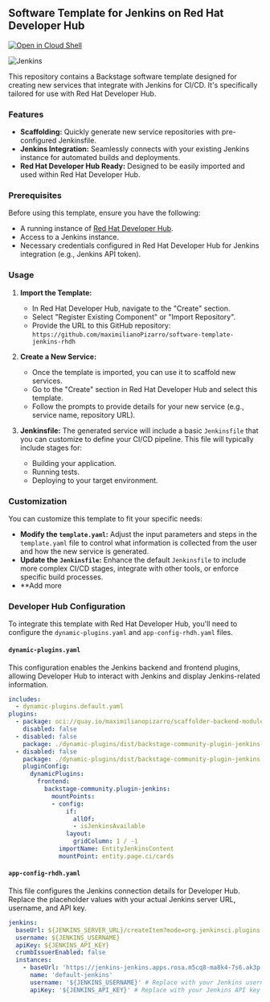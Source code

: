 ## Software Template for Jenkins on Red Hat Developer Hub

[![Open in Cloud Shell](https://gstatic.com/cloudssh/images/open-btn.svg)](https://ssh.cloud.google.com/cloudshell/editor?cloudshell_git_repo=https://github.com/maximilianoPizarro/software-template-jenkins-rhdh&cloudshell_tutorial=README.md&cloudshell_workspace=/)

![Jenkins](https://giphy.com/gifs/i7owg1TK2tP1JXbWsV)


This repository contains a Backstage software template designed for creating new services that integrate with Jenkins for CI/CD. It's specifically tailored for use with Red Hat Developer Hub.

### Features

*   **Scaffolding:** Quickly generate new service repositories with pre-configured Jenkinsfile.
*   **Jenkins Integration:** Seamlessly connects with your existing Jenkins instance for automated builds and deployments.
*   **Red Hat Developer Hub Ready:** Designed to be easily imported and used within Red Hat Developer Hub.

### Prerequisites

Before using this template, ensure you have the following:

*   A running instance of [Red Hat Developer Hub](https://developers.redhat.com/products/developer-hub).
*   Access to a Jenkins instance.
*   Necessary credentials configured in Red Hat Developer Hub for Jenkins integration (e.g., Jenkins API token).

### Usage

1.  **Import the Template:**
    *   In Red Hat Developer Hub, navigate to the "Create" section.
    *   Select "Register Existing Component" or "Import Repository".
    *   Provide the URL to this GitHub repository: `https://github.com/maximilianoPizarro/software-template-jenkins-rhdh`

2.  **Create a New Service:**
    *   Once the template is imported, you can use it to scaffold new services.
    *   Go to the "Create" section in Red Hat Developer Hub and select this template.
    *   Follow the prompts to provide details for your new service (e.g., service name, repository URL).

3.  **Jenkinsfile:**
    The generated service will include a basic `Jenkinsfile` that you can customize to define your CI/CD pipeline. This file will typically include stages for:
    *   Building your application.
    *   Running tests.
    *   Deploying to your target environment.

### Customization

You can customize this template to fit your specific needs:

*   **Modify the `template.yaml`:** Adjust the input parameters and steps in the `template.yaml` file to control what information is collected from the user and how the new service is generated.
*   **Update the `Jenkinsfile`:** Enhance the default `Jenkinsfile` to include more complex CI/CD stages, integrate with other tools, or enforce specific build processes.
*   **Add more


### Developer Hub Configuration

To integrate this template with Red Hat Developer Hub, you'll need to configure the `dynamic-plugins.yaml` and `app-config-rhdh.yaml` files.

#### `dynamic-plugins.yaml`

This configuration enables the Jenkins backend and frontend plugins, allowing Developer Hub to interact with Jenkins and display Jenkins-related information.

```yaml
includes:
  - dynamic-plugins.default.yaml
plugins:
  - package: oci://quay.io/maximilianopizarro/scaffolder-backend-module-jenkins:v0.1!backstage-community-plugin-scaffolder-backend-module-jenkins
    disabled: false
  - disabled: false
    package: ./dynamic-plugins/dist/backstage-community-plugin-jenkins-backend-dynamic
  - disabled: false
    package: ./dynamic-plugins/dist/backstage-community-plugin-jenkins
    pluginConfig:
      dynamicPlugins:
        frontend:
          backstage-community.plugin-jenkins:
            mountPoints:
            - config:
                if:
                  allOf:
                  - isJenkinsAvailable
                layout:
                  gridColumn: 1 / -1
              importName: EntityJenkinsContent
              mountPoint: entity.page.ci/cards
```

#### `app-config-rhdh.yaml`

This file configures the Jenkins connection details for Developer Hub. Replace the placeholder values with your actual Jenkins server URL, username, and API key.

```yaml
jenkins:
  baseUrl: ${JENKINS_SERVER_URL}/createItem?mode=org.jenkinsci.plugins.workflow.job.WorkflowJob
  username: ${JENKINS_USERNAME}
  apiKey: ${JENKINS_API_KEY}
  crumbIssuerEnabled: false
  instances:
    - baseUrl: 'https://jenkins-jenkins.apps.rosa.m5cq8-ma8k4-7s6.ak3p.p3.openshiftapps.com' # Replace with your Jenkins instance URL
      name: 'default-jenkins'
      username: '${JENKINS_USERNAME}' # Replace with your Jenkins username
      apiKey: '${JENKINS_API_KEY}' # Replace with your Jenkins API key
```